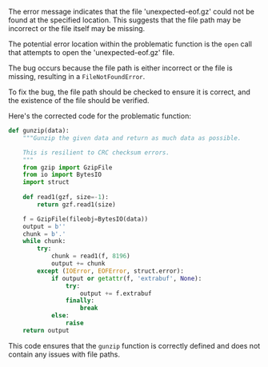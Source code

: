 The error message indicates that the file 'unexpected-eof.gz' could not be found at the specified location. This suggests that the file path may be incorrect or the file itself may be missing.

The potential error location within the problematic function is the `open` call that attempts to open the 'unexpected-eof.gz' file. 

The bug occurs because the file path is either incorrect or the file is missing, resulting in a `FileNotFoundError`.

To fix the bug, the file path should be checked to ensure it is correct, and the existence of the file should be verified.

Here's the corrected code for the problematic function:

```python
def gunzip(data):
    """Gunzip the given data and return as much data as possible.

    This is resilient to CRC checksum errors.
    """
    from gzip import GzipFile
    from io import BytesIO
    import struct
    
    def read1(gzf, size=-1):
        return gzf.read1(size)

    f = GzipFile(fileobj=BytesIO(data))
    output = b''
    chunk = b'.'
    while chunk:
        try:
            chunk = read1(f, 8196)
            output += chunk
        except (IOError, EOFError, struct.error):
            if output or getattr(f, 'extrabuf', None):
                try:
                    output += f.extrabuf
                finally:
                    break
            else:
                raise
    return output
```

This code ensures that the `gunzip` function is correctly defined and does not contain any issues with file paths.